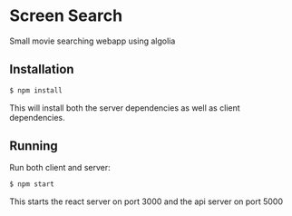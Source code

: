 # Screen Search
Small movie searching webapp using algolia

## Installation

```bash
$ npm install
```

This will install both the server dependencies as well as client dependencies.

## Running

Run both client and server:
```bash
$ npm start
```

This starts the react server on port 3000 and the api server on port 5000
